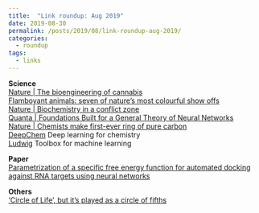 ```yaml
---
title:  "Link roundup: Aug 2019"
date: 2019-08-30
permalink: /posts/2019/08/link-roundup-aug-2019/
categories: 
  - roundup
tags:
  - links
---
```

**Science**  
[Nature \| The bioengineering of cannabis](https://www.nature.com/articles/d41586-019-02525-4)  
[Flamboyant animals: seven of nature’s most colourful show offs](https://www.sciencefocus.com/nature/flamboyant-animals-seven-of-natures-most-colourful-show-offs/)  
[Nature \| Biochemistry in a conflict zone](https://www.nature.com/articles/d41586-019-02565-w)  
[Quanta \| Foundations Built for a General Theory of Neural Networks](https://www.quantamagazine.org/foundations-built-for-a-general-theory-of-neural-networks-20190131/)  
[Nature \| Chemists make first-ever ring of pure carbon](https://www.nature.com/articles/d41586-019-02473-z)   
[DeepChem](https://deepchem.io/) Deep learning for chemistry  
[Ludwig](https://uber.github.io/ludwig/) Toolbox for machine learning  
  
**Paper**  
[Parametrization of a specific free energy function for automated docking against RNA targets using neural networks](https://www.sciencedirect.com/science/article/abs/pii/S0169743905001280)  
  
**Others**  
[‘Circle of Life’, but it’s played as a circle of fifths](https://www.classicfm.com/discover-music/music-theory/circle-of-life-dominic-ferris/)  
